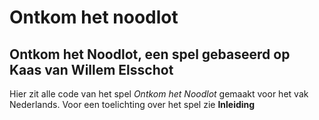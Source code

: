 # Ontkom het noodlot

## Ontkom het Noodlot, een spel gebaseerd op Kaas van Willem Elsschot

Hier zit alle code van het spel _Ontkom het Noodlot_ gemaakt voor het vak Nederlands.
Voor een toelichting over het spel zie **Inleiding**
